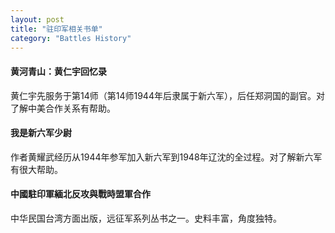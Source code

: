 ```yaml
---
layout: post
title: "驻印军相关书单"
category: "Battles History"
---
```

#### 黄河青山：黄仁宇回忆录
黄仁宇先服务于第14师（第14师1944年后隶属于新六军），后任郑洞国的副官。对了解中美合作关系有帮助。

#### 我是新六军少尉
作者黄耀武经历从1944年参军加入新六军到1948年辽沈的全过程。对了解新六军有很大帮助。

#### 中國駐印軍緬北反攻與戰時盟軍合作
中华民国台湾方面出版，远征军系列丛书之一。史料丰富，角度独特。